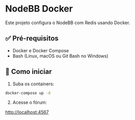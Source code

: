 # NodeBB Docker

Este projeto configura o NodeBB com Redis usando Docker.

## ✅ Pré-requisitos

- Docker e Docker Compose
- Bash (Linux, macOS ou Git Bash no Windows)

## 🚀 Como iniciar

1. Suba os containers:

```bash
docker-compose up -d
```

2. Acesse o fórum:

[http://localhost:4567](http://localhost:4567)

